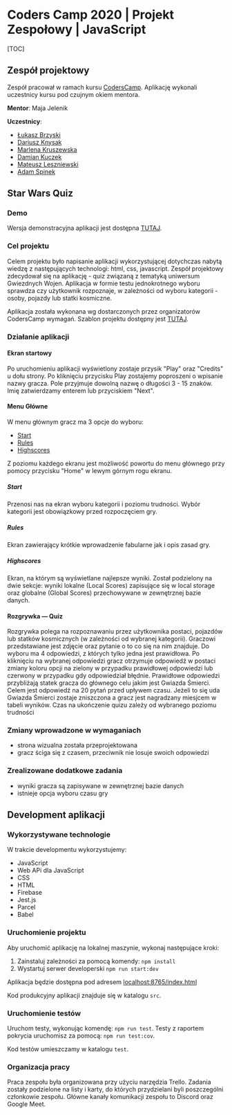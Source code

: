 # Coders Camp 2020 | Projekt Zespołowy | JavaScript

[TOC]

## Zespół projektowy

Zespół pracował w ramach kursu [CodersCamp](https://coderscamp.pl/).
Aplikację wykonali uczestnicy kursu pod czujnym okiem mentora.

**Mentor**: Maja Jelenik

**Uczestnicy**:

-   [Łukasz Brzyski](https://github.com/LukasBrzyski)
-   [Dariusz Knysak](https://github.com/DariuszKny)
-   [Marlena Kruszewska](https://github.com/marlexxa)
-   [Damian Kuczek](https://github.com/dkuczek)
-   [Mateusz Leszniewski](https://github.com/Yimmir)
-   [Adam Spinek](https://github.com/Arvanes)

## Star Wars Quiz

### Demo

Wersja demonstracyjna aplikacji jest dostępna [TUTAJ](https://yimmir.github.io/CodersCamp2020.JS-MajaTEAM/).

### Cel projektu

Celem projektu było napisanie aplikacji wykorzystującej dotychczas nabytą wiedzę z następujących technologi: html, css, javascript.
Zespół projektowy zdecydował się na aplikację - quiz związaną z tematyką uniwersum Gwiezdnych Wojen. Aplikacja w formie testu jednokrotnego wyboru sprawdza czy użytkownik rozpoznaje, w zależności od wyboru kategorii - osoby, pojazdy lub statki kosmiczne.

Aplikacja została wykonana wg dostarczonych przez organizatorów CodersCamp wymagań.
Szablon projektu dostępny jest [TUTAJ](https://github.com/CodersCamp2020/CodersCamp2020.Project.JavaScript.StarWarsQuiz/).

### Działanie aplikacji

#### Ekran startowy

Po uruchomieniu aplikacji wyświetlony zostaje przysik "Play" oraz "Credits" u dołu strony. Po kliknięciu przycisku Play zostajemy poproszeni o wpisanie nazwy gracza. Pole przyjmuje dowolną nazwę o długości 3 - 15 znaków. Imię zatwierdzamy enterem lub przyciskiem "Next".

#### Menu Główne

W menu głównym gracz ma 3 opcje do wyboru:

- [Start](#Start)
- [Rules](#Rules)
- [Highscores](#Highscores)

Z poziomu każdego ekranu jest możliwość powortu do menu głównego przy pomocy przycisku "Home" w lewym górnym rogu ekranu.

##### Start

Przenosi nas  na ekran wyboru kategorii i poziomu trudności. Wybór kategorii jest obowiązkowy przed rozpoczęciem gry.

##### Rules

Ekran zawierający krótkie wprowadzenie fabularne jak i opis zasad gry.

##### Highscores

Ekran, na którym są wyświetlane najlepsze wyniki. Został podzielony na dwie sekcje: wyniki lokalne (Local Scores) zapisujące się w local storage oraz globalne (Global Scores) przechowywane w zewnętrznej bazie danych.

#### Rozgrywka — Quiz

Rozgrywka polega na rozpoznawaniu przez użytkownika postaci, pojazdów lub statków kosmicznych (w zależności od wybranej kategorii). Graczowi przedstawiane jest zdjęcie oraz pytanie o to co się na nim znajduje. Do wyboru ma 4 odpowiedzi, z których tylko jedna jest prawidłowa. Po kliknięciu na wybranej odpowiedzi gracz otrzymuje odpowiedź w postaci zmiany koloru opcji na zielony w przypadku prawidłowej odpowiedzi lub czerwony w przypadku gdy odpowiedział błędnie. Prawidłowe odpowiedzi przybliżają statek gracza do głównego celu jakim jest Gwiazda Śmierci. Celem jest odpowiedź na 20 pytań przed upływem czasu. Jeżeli to się uda Gwiazda Śmierci zostaje zniszczona a gracz jest nagradzany miesjcem w tabeli wyników. Czas na ukończenie quizu zależy od wybranego poziomu trudności 

### Zmiany wprowadzone w wymaganiach

- strona wizualna została przeprojektowana
- gracz ściga się z czasem, przeciwnik nie losuje swoich odpowiedzi

### Zrealizowane dodatkowe zadania

- wyniki gracza są zapisywane w zewnętrznej bazie danych
- istnieje opcja wyboru czasu gry

## Development aplikacji

### Wykorzystywane technologie

W trakcie developmentu wykorzystujemy:

-   JavaScript
-   Web APi dla JavaScript
-   CSS
-   HTML
-   Firebase
-   Jest.js
-   Parcel
-   Babel


### Uruchomienie projektu

Aby uruchomić aplikację na lokalnej maszynie, wykonaj następujące kroki:

1. Zainstaluj zależności za pomocą komendy: `npm install`
2. Wystartuj serwer developerski `npm run start:dev`

Aplikacja będzie dostępna pod adresem [localhost:8765/index.html](http://localhost:8765/index.html)

Kod produkcyjny aplikacji znajduje się w katalogu `src`.

### Uruchomienie testów

Uruchom testy, wykonując komendę: `npm run test`. Testy z raportem pokrycia uruchomisz za pomocą: `npm run test:cov`.

Kod testów umieszczamy w katalogu `test`.

### Organizacja pracy

Praca zespołu była organizowana przy użyciu narzędzia Trello. Zadania zostały podzielone na listy i karty, do których przydzielani byli poszczególni członkowie zespołu. Główne kanały komunikacji zespołu to Discord oraz Google Meet.